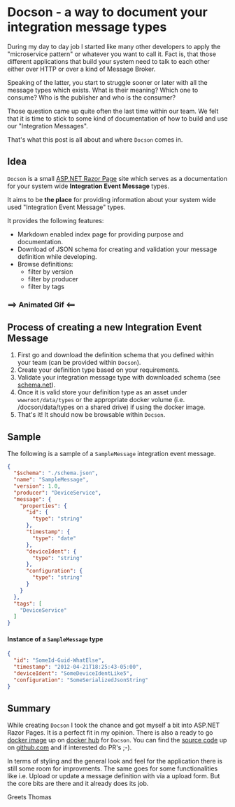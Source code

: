 # Docson - a way to document your integration message types

During my day to day job I started like many other developers to apply  the "microservice pattern" or whatever you want to call it. Fact is, that those different applications that build your system need to talk to each other either over HTTP or over a kind of Message Broker. 

Speaking of the latter, you start to struggle sooner or later with all the message types which exists. What is their meaning? Which one to consume? Who is the publisher and who is the consumer?

Those question came up quite often the last time within our team. We felt that it is time to stick to some kind of documentation of how to build and use our "Integration Messages". 

That's what this post is all about and where `Docson` comes in.

## Idea
`Docson` is a small [ASP.NET Razor Page](https://docs.microsoft.com/en-us/aspnet/core/razor-pages/?view=aspnetcore-2.2&tabs=visual-studio) site which serves as a documentation for your system wide **Integration Event Message** types.

It aims to be **the place** for providing information about your system wide used "Integration Event Message" types.

It provides the following features:
- Markdown enabled index page for providing purpose and documentation.
- Download of JSON schema for creating and validation your message definition while developing.
- Browse definitions:
  - filter by version
  - filter by producer
  - filter by tags

### ==> Animated Gif <==

## Process of creating a new **Integration Event Message**
1. First go and download the definition schema that you defined within your team (can be provided within `Docson`).
2. Create your definition type based on your requirements.
3. Validate your integration message type with downloaded schema (see [schema.net](https://json-schema.org/)).
4. Once it is valid store your definition type as an asset under `wwwroot/data/types` or the appropriate docker volume (i.e. /docson/data/types on a shared drive) if using the docker image.
5. That's it! It should now be browsable within `Docson`.


## Sample
The following is a sample of a `SampleMessage` integration event message.

```json
{
  "$schema": "./schema.json",
  "name": "SampleMessage",
  "version": 1.0,
  "producer": "DeviceService",
  "message": {
    "properties": {
      "id": {
        "type": "string"
      },
      "timestamp": {
        "type": "date"
      },
      "deviceIdent": {
        "type": "string"
      },
      "configuration": {
        "type": "string"
      }
    }
  },
  "tags": [
    "DeviceService"
  ]
}
```

#### Instance of a `SampleMessage` type
```json
{
  "id": "SomeId-Guid-WhatElse",
  "timestamp": "2012-04-21T18:25:43-05:00",
  "deviceIdent": "SomeDeviceIdentLike5",
  "configuration": "SomeSerializedJsonString"
}
```

## Summary
While creating `Docson` I took the chance and got myself a bit into ASP.NET Razor Pages. It is a perfect fit in my opinion. There is also a ready to go [docker image](https://hub.docker.com/r/tomware/microwf-playground) up on [docker hub](https://hub.docker.com) for `Docson`. You can find the [source code](https://github.com/thomasduft/microwf) up on [github.com](https://github.com) and if interested do PR's ;-).

In terms of styling and the general look and feel for the application there is still some room for improvments. The same goes for some functionalities like i.e. Upload  or update a message definition with via a upload form. But the core bits are there and it already does its job.

Greets Thomas